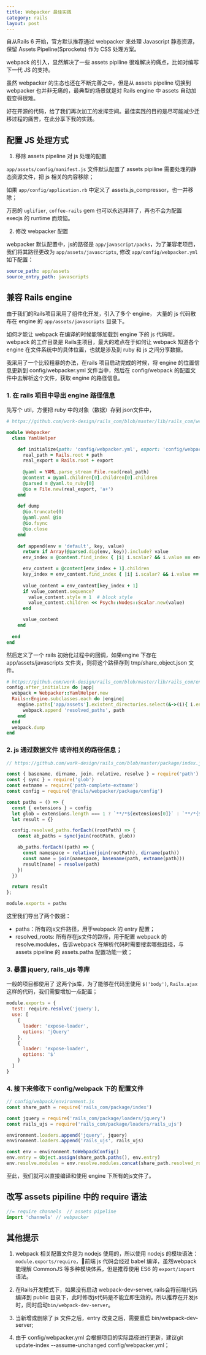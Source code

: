 ```yaml
---
title: Webpacker 最佳实践
category: rails
layout: post
---
```


自从Rails 6 开始，官方默认推荐通过 webpacker 来处理 Javascript 静态资源，保留 Assets Pipeline(Sprockets) 作为 CSS 处理方案。

webpack 的引入，显然解决了一些 assets pipiline 很难解决的痛点，比如对编写下一代 JS 的支持。

虽然 webpacker 的生态也还在不断完善之中，但是从 assets pipeline 切换到 webpacker 也并非无痛的，最典型的场景就是对 Rails engine 中 assets 自动加载变得很难。

好在开源的代码，给了我们再次加工的发挥空间。最佳实践的目的是尽可能减少迁移过程的痛苦，在此分享下我的实践。

## 配置 JS 处理方式

1. 移除 assets pipeline 对 js 处理的配置

`app/assets/config/manifest.js` 文件默认配置了 assets pipiline 需要处理的静态资源文件，把 js 相关的内容移除；

如果 `app/config/application.rb` 中定义了 assets.js_compressor，也一并移除；

万恶的 `uglifier`, `coffee-rails` gem 也可以永远拜拜了，再也不会为配置 execjs 的 runtime 而烦恼。

2. 修改 webpacker 配置

webpacker 默认配置中，js的路径是 `app/javascript/packs`，为了兼容老项目，我们将其路径更改为 `app/assets/javascripts`, 修改 `app/config/webpacker.yml` 如下配置：
```yaml
source_path: app/assets
source_entry_path: javascripts
```

## 兼容 Rails engine 

由于我们的Rails项目采用了组件化开发，引入了多个 engine， 大量的 js 代码散布在 engine 的 `app/assets/javascripts` 目录下。 

如何才能让 webpack 在编译的时候能够加载到 engine 下的 js 代码呢，webpack 的工作目录是 Rails主项目，最大的难点在于如何让 webpack 知道各个engine 在文件系统中的具体位置，也就是涉及到 ruby 和 js 之间分享数据。

我采用了一个比较粗暴的办法，在rails 项目启动完成的时候，将 engine 的位置信息更新到 config/webpacker.yml 文件当中，然后在 config/webpack 的配置文件中去解析这个文件，获取 engine 的路径信息。

### 1. 在 rails 项目中导出 engine 路径信息

先写个 util，方便把 ruby 中的对象（数据）存到 json文件中，

```ruby
# https://github.com/work-design/rails_com/blob/master/lib/rails_com/webpacker/yaml_helper.rb

module Webpacker
  class YamlHelper

    def initialize(path: 'config/webpacker.yml', export: 'config/webpacker.yml')
      real_path = Rails.root + path
      real_export = Rails.root + export
      
      @yaml = YAML.parse_stream File.read(real_path)
      @content = @yaml.children[0].children[0].children
      @parsed = @yaml.to_ruby[0]
      @io = File.new(real_export, 'a+')
    end
    
    def dump
      @io.truncate(0)
      @yaml.yaml @io
      @io.fsync
      @io.close
    end
    
    def append(env = 'default', key, value)
      return if Array(@parsed.dig(env, key)).include? value
      env_index = @content.find_index { |i| i.scalar? && i.value == env }

      env_content = @content[env_index + 1].children
      key_index = env_content.find_index { |i| i.scalar? && i.value == key }
      
      value_content = env_content[key_index + 1]
      if value_content.sequence?
        value_content.style = 1  # block style
        value_content.children << Psych::Nodes::Scalar.new(value)
      end

      value_content
    end
    
  end
end
```
然后定义了一个 rails 初始化过程中的回调，如果engine 下存在 app/assets/javascripts 文件夹，则将这个路径存到 tmp/share_object.json 文件。

```ruby
# https://github.com/work-design/rails_com/blob/master/lib/rails_com/engine.rb#L30
config.after_initialize do |app|
  webpack = Webpacker::YamlHelper.new
  Rails::Engine.subclasses.each do |engine|
    engine.paths['app/assets'].existent_directories.select(&->(i){ i.end_with?('javascripts') }).each do |path|
      webpack.append 'resolved_paths', path
    end
  end
  webpack.dump
end
```

### 2. js 通过数据文件 或许相关的路径信息；

```js
// https://github.com/work-design/rails_com/blob/master/package/index.js

const { basename, dirname, join, relative, resolve } = require('path')
const { sync } = require('glob')
const extname = require('path-complete-extname')
const config = require('@rails/webpacker/package/config')

const paths = () => {
  const { extensions } = config
  let glob = extensions.length === 1 ? `**/*${extensions[0]}` : `**/*{${extensions.join(',')}}`
  let result = {}

  config.resolved_paths.forEach((rootPath) => {
    const ab_paths = sync(join(rootPath, glob))

    ab_paths.forEach((path) => {
      const namespace = relative(join(rootPath), dirname(path))
      const name = join(namespace, basename(path, extname(path)))
      result[name] = resolve(path)
    })
  })

  return result
};

module.exports = paths
```

这里我们导出了两个数据：

* paths：所有的js文件路径，用于webpack 的 entry 配置；
* resolved_roots: 所有存在js文件的路径，用于配置 webpack 的 resolve.modules，告诉webpack 在解析代码时需要搜索哪些路径，与 assets pipeline 的 assets.paths 配置功能一致；

### 3. 暴露 jquery, rails_ujs 等库

一般的项目都使用了 这两个js库，为了能够在代码里使用 `$('body')`, `Rails.ajax` 这样的代码，我们需要增加一点配置；

```javascript
module.exports = {
  test: require.resolve('jquery'),
  use: [
    {
      loader: 'expose-loader',
      options: 'jQuery'
    },
    {
      loader: 'expose-loader',
      options: '$'
    }
  ]
}
```

### 4. 接下来修改下 config/webpack 下的 配置文件

```js
// config/webpack/environment.js
const share_path = require('rails_com/package/index')

const jquery = require('rails_com/package/loaders/jquery')
const rails_ujs = require('rails_com/package/loaders/rails_ujs')

environment.loaders.append('jquery', jquery)
environment.loaders.append('rails_ujs', rails_ujs)

const env = environment.toWebpackConfig()
env.entry = Object.assign(share_path.paths(), env.entry)
env.resolve.modules = env.resolve.modules.concat(share_path.resolved_roots)
```

至此，我们就可以直接编译和使用 engine 下所有的js文件了。

## 改写 assets pipiline 中的 require 语法

```javascript
//= require channels  // assets pipeline
import 'channels' // webpacker 
```

## 其他提示

1. webpack 相关配置文件是为 nodejs 使用的，所以使用 nodejs 的模块语法：`module.exports/require`，前端 js 代码会经过 babel 编译，虽然webpack能理解 CommonJS 等多种模块体系，但是推荐使用 ES6 的 `export/import` 语法。

2. 在Rails开发模式下，如果没有启动 webpack-dev-server, rails会将前端代码编译到 public 目录下，此时修改js代码是不能立即生效的。所以推荐在开发js时，同时启动`bin/webpack-dev-server`。

3. 当新增或删除了 js 文件之后，entry 改变之后，需要重启 bin/webpack-dev-server;

4. 由于 config/webpacker.yml 会根据项目的实际路径进行更新，建议git update-index --assume-unchanged config/webpacker.yml；